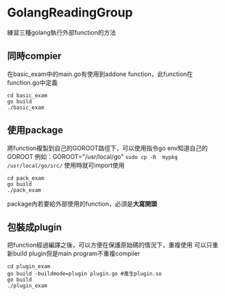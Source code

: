 # GolangReadingGroup

練習三種golang執行外部function的方法

## 同時compier
在basic_exam中的main.go有使用到addone function，此function在function.go中定義

```
cd basic_exam
go build
./basic_exam
```
## 使用package
將function複製到自己的GOROOT路徑下，可以使用指令go env知道自己的GOROOT 
例如：GOROOT="/usr/local/go" 
`sudo cp -R  mypkg /usr/local/go/src/` 
使用時就可import使用 

```
cd pack_exam
go build
./pack_exam
```
package內若要給外部使用的function，必須是**大寫開頭**


## 包裝成plugin
把function經過編譯之後，可以方便在保護原始碼的情況下，重複使用 
可以只重新build plugin但是main program不重複compiler 

```
cd plugin_exam
go build -buildmode=plugin plugin.go #產生plugin.so
go build
./plugin_exam
```